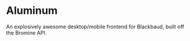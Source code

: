 # Aluminum
An explosively awesome desktop/mobile frontend for Blackbaud, built off the Bromine API.
